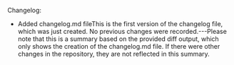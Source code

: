  Changelog:
- Added changelog.md fileThis is the first version of the changelog file, which was just created. No previous changes were recorded.---Please note that this is a summary based on the provided diff output, which only shows the creation of the changelog.md file. If there were other changes in the repository, they are not reflected in this summary.

